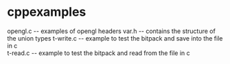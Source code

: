 # cppexamples
opengl.c -- examples of opengl headers
var.h -- contains the structure of the union types
t-write.c -- example to test the bitpack and save into the file in c  
t-read.c -- example to test the bitpack and read from the file in c  
